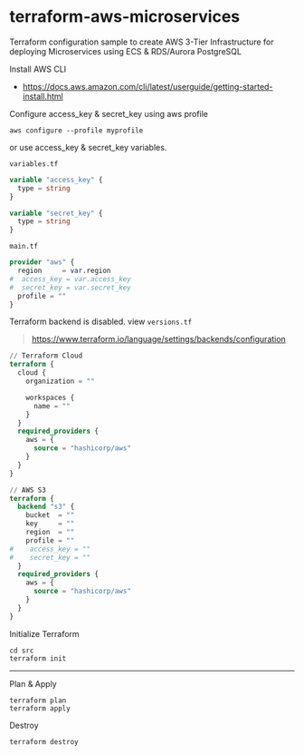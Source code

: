 # terraform-aws-microservices
Terraform configuration sample to create AWS 3-Tier Infrastructure for deploying Microservices using ECS & RDS/Aurora PostgreSQL

Install AWS CLI
* <https://docs.aws.amazon.com/cli/latest/userguide/getting-started-install.html>

Configure access_key & secret_key using aws profile
```console
aws configure --profile myprofile
```
or use access_key & secret_key variables. 

`variables.tf`
```terraform
variable "access_key" {
  type = string
}

variable "secret_key" {
  type = string
}
```
`main.tf`
```terraform
provider "aws" {
  region     = var.region
#  access_key = var.access_key
#  secret_key = var.secret_key
  profile = ""
}
```
Terraform backend is disabled. view `versions.tf`
> https://www.terraform.io/language/settings/backends/configuration
```terraform
// Terraform Cloud
terraform {
  cloud {
    organization = ""

    workspaces {
      name = ""
    }
  }
  required_providers {
    aws = {
      source = "hashicorp/aws"
    }
  }
}

// AWS S3
terraform {
  backend "s3" {
    bucket  = ""
    key     = ""
    region  = ""
    profile = ""
#    access_key = ""
#    secret_key = ""
  }
  required_providers {
    aws = {
      source = "hashicorp/aws"
    }
  }
}
```

Initialize Terraform
```console
cd src
terraform init
```
***

Plan & Apply
```console
terraform plan
terraform apply
```
Destroy
```console
terraform destroy
```
